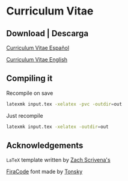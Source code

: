 # Curriculum Vitae

## Download | Descarga

[Curriculum Vitae Español](https://raw.githubusercontent.com/zrgio/cv/main/sergio_ulloa_es.pdf)

[Curriculum Vitae English](https://raw.githubusercontent.com/zrgio/cv/main/sergio_ulloa_en.pdf)

## Compiling it

Recompile on save

```sh
latexmk input.tex -xelatex -pvc -outdir=out
```

Just recompile

```sh
latexmk input.tex -xelatex -outdir=out
```

## Acknowledgements

`LaTeX` template written by [Zach Scrivena's](https://github.com/zachscrivena/simple-resume-cv)

[FiraCode](https://github.com/tonsky/FiraCode) font made by [Tonsky](https://github.com/tonsky)
